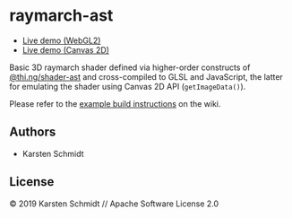 # raymarch-ast

- [Live demo (WebGL2)](http://demo.thi.ng/umbrella/raymarch-ast/)
- [Live demo (Canvas 2D)](http://demo.thi.ng/umbrella/raymarch-ast/#2d)

Basic 3D raymarch shader defined via higher-order constructs of
[@thi.ng/shader-ast](https://github.com/thi-ng/umbrella/tree/feature/webgl/packages/shader-ast)
and cross-compiled to GLSL and JavaScript, the latter for emulating the
shader using Canvas 2D API (`getImageData()`).

Please refer to the [example build instructions](https://github.com/thi-ng/umbrella/wiki/Example-build-instructions) on the wiki.

## Authors

- Karsten Schmidt

## License

&copy; 2019 Karsten Schmidt // Apache Software License 2.0
